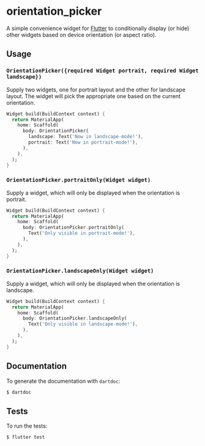 # orientation_picker

A simple convenience widget for [Flutter](https://flutter.dev/) to conditionally display (or hide) other widgets based on device orientation (or aspect ratio).

## Usage

### `OrientationPicker({required Widget portrait, required Widget landscape})`

Supply two widgets, one for portrait layout and the other for landscape layout.  The widget will pick the appropriate one based on the current orientation.

```dart
Widget build(BuildContext context) {
  return MaterialApp(
    home: Scaffold(
      body: OrientationPicker(
        landscape: Text('Now in landscape-mode!'),
        portrait: Text('Now in portrait-mode!'),
      ),
    ),
  );
}
```

### `OrientationPicker.portraitOnly(Widget widget)`

Supply a widget, which will only be displayed when the orientation is portrait.

```dart
Widget build(BuildContext context) {
  return MaterialApp(
    home: Scaffold(
      body: OrientationPicker.portraitOnly(
        Text('Only visible in portrait-mode!'),
      ),
    ),
  );
}
```

### `OrientationPicker.landscapeOnly(Widget widget)`

Supply a widget, which will only be displayed when the orientation is landscape.

```dart
Widget build(BuildContext context) {
  return MaterialApp(
    home: Scaffold(
      body: OrientationPicker.landscapeOnly(
        Text('Only visible in landscape-mode!'),
      ),
    ),
  );
}
```

## Documentation

To generate the documentation with `dartdoc`:

```bash
$ dartdoc
```

## Tests

To run the tests:

```bash
$ flutter test
```